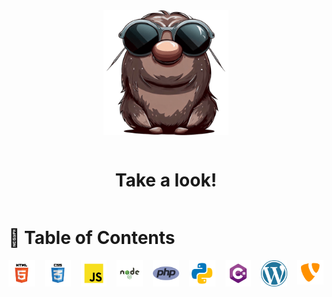 <div style="display:flex; flex-direction:column; gap: 1rem; align-items:center; justify-content:center;">
    <img src="./icons/avatar.png" alt="logo" width="200" height="auto" />
    <h1>Take a look!</h1>
</div>

# :card_index: Table of Contents

<div style="display:flex; flex-direction:row; gap: 1rem;">
    <div><a href="xxxxxxx"><img src="./icons/html.svg" alt="icon" width="100" height="auto" /></a></div>
    <div><a href="xxxxxxx"><img src="./icons/css.svg" alt="icon" width="100" height="auto" /></a></div>
    <div><a href="xxxxxxx"><img src="./icons/javascript.svg" alt="icon" width="100" height="auto" /></a></div>
    <div><a href="xxxxxxx"><img src="./icons/nodejs.svg" alt="icon" width="100" height="auto" /></a></div>
    <div><a href="xxxxxxx"><img src="./icons/php.png" alt="icon" width="100" height="auto" /></a></div>
    <div><a href="xxxxxxx"><img src="./icons/python.svg" alt="icon" width="100" height="auto" /></a></div>
    <div><a href="xxxxxxx"><img src="./icons/csharp.svg" alt="icon" width="100" height="auto" /></a></div>
    <div><a href="xxxxxxx"><img src="./icons/wordpress.png" alt="icon" width="100" height="auto" /></a></div>
    <div><a href="xxxxxxx"><img src="./icons/typo3.svg" alt="icon" width="100" height="auto" /></a></div>
</div>

